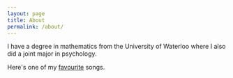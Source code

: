 ```yaml
---
layout: page
title: About
permalink: /about/
---
```

  I have a degree in mathematics from the University of Waterloo where I also did a joint major in psychology.
  
  Here's one of my <a href=" https://www.youtube.com/watch?v=iq_d8VSM0nw">favourite</a> songs. 
  
